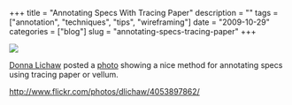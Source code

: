 +++
title = "Annotating Specs With Tracing Paper"
description = ""
tags = ["annotation", "techniques", "tips", "wireframing"]
date = "2009-10-29"
categories = ["blog"]
slug = "annotating-specs-tracing-paper"
+++



  <div class="notebook-screenshot"><a href="http://www.flickr.com/photos/dlichaw/4053897862/"><img src="//media.konigi.com/notebook/dlichaw-wf-vellum-notes.jpg" class="notebook-image" /></a></div><p><a href="http://www.greatnorthelectric.com/">Donna Lichaw</a> posted a <a href="http://www.flickr.com/photos/dlichaw/4053897862/">photo</a> showing a nice method for annotating specs using tracing paper or vellum.</p>
    
  <a href="http://www.flickr.com/photos/dlichaw/4053897862/">http://www.flickr.com/photos/dlichaw/4053897862/</a>
